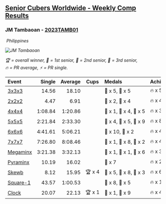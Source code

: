 <style>table {white-space: nowrap;}</style>
<link rel="stylesheet" type="text/css" href="/scw-comp/css/flags.css" />

## [Senior Cubers Worldwide - Weekly Comp Results](/scw-comp/results/)
### JM Tambaoan - [2023TAMB01](https://www.worldcubeassociation.org/persons/2023TAMB01)

<i class="flag flag-PH" />&nbsp;Philippines

![JM Tambaoan](1681359750.png)

<span style="white-space: nowrap;">🏆 = overall winner</span>, <span style="white-space: nowrap;">🥇 = 1st senior</span>, <span style="white-space: nowrap;">🥈 = 2nd senior</span>, <span style="white-space: nowrap;">🥉 = 3rd senior</span>, <span style="white-space: nowrap;">🔥 = PR average</span>, <span style="white-space: nowrap;">⚡ = PR single</span>.

| Event | Single | Average | Cups | Medals | Achievements|
| :-- | --: | --: | :--: | :-- | :-- |
| [3x3x3](333.md) | 14.56 | 18.10 |  | 🥈 x 5, 🥉 x 5 | 🔥 x 5, ⚡ x 5 |
| [2x2x2](222.md) | 4.47 | 6.91 |  | 🥈 x 2, 🥉 x 4 | 🔥 x 4, ⚡ x 4 |
| [4x4x4](444.md) | 1:08.84 | 1:20.86 |  | 🥇 x 1, 🥈 x 4, 🥉 x 5 | 🔥 x 3, ⚡ x 5 |
| [5x5x5](555.md) | 2:21.84 | 2:33.30 |  | 🥇 x 4, 🥈 x 5, 🥉 x 9 | 🔥 x 8, ⚡ x 8 |
| [6x6x6](666.md) | 4:41.61 | 5:06.21 |  | 🥈 x 10, 🥉 x 2 | 🔥 x 4, ⚡ x 4 |
| [7x7x7](777.md) | 7:26.80 | 8:08.46 |  | 🥇 x 1, 🥈 x 8, 🥉 x 2 | 🔥 x 4, ⚡ x 6 |
| [Megaminx](minx.md) | 3:21.38 | 3:32.13 |  | 🥇 x 1, 🥈 x 1, 🥉 x 6 | 🔥 x 3, ⚡ x 5 |
| [Pyraminx](pyram.md) | 10.19 | 16.02 |  | 🥉 x 7 | 🔥 x 2, ⚡ x 3 |
| [Skewb](skewb.md) | 8.12 | 15.95 | 🏆 x 4 | 🥇 x 5, 🥈 x 8, 🥉 x 3 | 🔥 x 6, ⚡ x 5 |
| [Square-1](sq1.md) | 43.57 | 1:00.53 |  | 🥈 x 8, 🥉 x 5 | 🔥 x 10, ⚡ x 7 |
| [Clock](clock.md) | 20.07 | 22.13 | 🏆 x 1 | 🥇 x 1, 🥈 x 9 | 🔥 x 4, ⚡ x 2 |

<!-- Global site tag (gtag.js) - Google Analytics -->
<script async src="https://www.googletagmanager.com/gtag/js?id=UA-86348435-3"></script>
<script>window.dataLayer = window.dataLayer || []; function gtag() {dataLayer.push(arguments);} gtag('js', new Date()); gtag('config', 'UA-86348435-3');</script>
